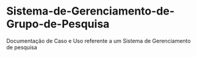 # Sistema-de-Gerenciamento-de-Grupo-de-Pesquisa
Documentação de Caso e Uso referente a um Sistema de Gerenciamento de pesquisa 
